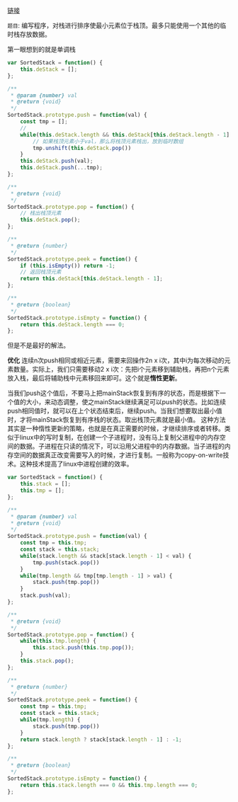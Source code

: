 [链接](https://leetcode-cn.com/problems/sort-of-stacks-lcci/)

`题目`: 编写程序，对栈进行排序使最小元素位于栈顶。最多只能使用一个其他的临时栈存放数据。

第一眼想到的就是单调栈
```javascript
var SortedStack = function() {
    this.deStack = [];
};

/** 
 * @param {number} val
 * @return {void}
 */
SortedStack.prototype.push = function(val) {
    const tmp = [];
    // 
    while(this.deStack.length && this.deStack[this.deStack.length - 1] < val) {
        // 如果栈顶元素小于val，那么将栈顶元素栈出，放到临时数组
        tmp.unshift(this.deStack.pop())
    }
    this.deStack.push(val);
    this.deStack.push(...tmp);
};

/**
 * @return {void}
 */
SortedStack.prototype.pop = function() {
    // 栈出栈顶元素
    this.deStack.pop();
};

/**
 * @return {number}
 */
SortedStack.prototype.peek = function() {
    if (this.isEmpty()) return -1;
    // 返回栈顶元素
    return this.deStack[this.deStack.length - 1];
};

/**
 * @return {boolean}
 */
SortedStack.prototype.isEmpty = function() {
    return this.deStack.length === 0;
};
```
但是不是最好的解法。

**优化**
连续n次push相同或相近元素，需要来回操作2n x i次，其中i为每次移动的元素数量。实际上，我们只需要移动2 x i次：先把i个元素移到辅助栈，再把n个元素放入栈，最后将辅助栈中元素移回来即可。这个就是**惰性更新**。

当我们push这个值后，不要马上把mainStack恢复到有序的状态，而是根据下一个值的大小，来动态调整，使之mainStack继续满足可以push的状态。比如连续push相同值时，就可以在上个状态结束后，继续push。当我们想要取出最小值时，才将mainStack恢复到有序栈的状态。取出栈顶元素就是最小值。
这种方法其实是一种惰性更新的策略，也就是在真正需要的时候，才继续排序或者转移。类似于linux中的写时复制，在创建一个子进程时，没有马上复制父进程中的内存空间的数据。子进程在只读的情况下，可以沿用父进程中的内存数据。当子进程的内存空间的数据真正改变需要写入的时候，才进行复制。一般称为copy-on-write技术。这种技术提高了linux中进程创建的效率。

```javascript
var SortedStack = function() {
    this.stack = [];
    this.tmp = [];
};

/** 
 * @param {number} val
 * @return {void}
 */
SortedStack.prototype.push = function(val) {
    const tmp = this.tmp;
    const stack = this.stack;
    while(stack.length && stack[stack.length - 1] < val) {
        tmp.push(stack.pop())
    }
    while(tmp.length && tmp[tmp.length - 1] > val) {
        stack.push(tmp.pop())
    }
    stack.push(val);
};

/**
 * @return {void}
 */
SortedStack.prototype.pop = function() {
    while(this.tmp.length) {
        this.stack.push(this.tmp.pop());
    }
    this.stack.pop();
};

/**
 * @return {number}
 */
SortedStack.prototype.peek = function() {
    const tmp = this.tmp;
    const stack = this.stack;
    while(tmp.length) {
        stack.push(tmp.pop())
    }
    return stack.length ? stack[stack.length - 1] : -1;
};

/**
 * @return {boolean}
 */
SortedStack.prototype.isEmpty = function() {
    return this.stack.length === 0 && this.tmp.length === 0;
};
```


